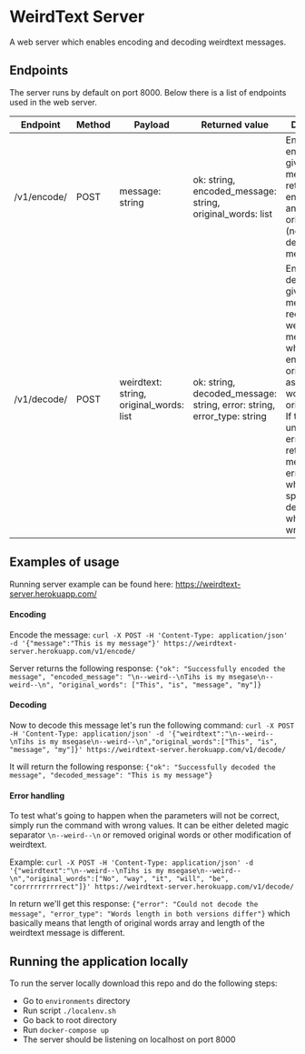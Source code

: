 # WeirdText Server
A web server which enables encoding and decoding weirdtext messages.

## Endpoints
The server runs by default on port 8000. 
Below there is a list of endpoints used in the web server.

Endpoint | Method | Payload | Returned value | Description |
---------|--------|---------|----------------|-------------|
/v1/encode/ | POST | message: string | ok: string, encoded_message: string, original_words: list | Endpoint is encoding given message. It returns encoded text and list of original words (necessary to decode the message). 
/v1/decode/ | POST | weirdtext: string, original_words: list | ok: string, decoded_message: string, error: string, error_type: string | Endpoint is decoding given message. It requires weirdtext as a message which was encoded and original_words as a list of words in their original form. If there's any unexpected error endpoint returns error message and error_type which more specifically describes what went wrong.

## Examples of usage
Running server example can be found here: https://weirdtext-server.herokuapp.com/ 

#### Encoding

Encode the message: `curl -X POST -H 'Content-Type: application/json' -d '{"message":"This is my message"}' https://weirdtext-server.herokuapp.com/v1/encode/`

Server returns the following response: `{"ok": "Successfully encoded the message", "encoded_message": "\n--weird--\nTihs is my msegase\n--weird--\n", "original_words": ["This", "is", "message", "my"]}`

#### Decoding

Now to decode this message let's run the following command: `curl -X POST -H 'Content-Type: application/json' -d '{"weirdtext":"\n--weird--\nTihs is my msegase\n--weird--\n","original_words":["This", "is", "message", "my"]}' https://weirdtext-server.herokuapp.com/v1/decode/`

It will return the following response: `{"ok": "Successfully decoded the message", "decoded_message": "This is my message"}`

#### Error handling

To test what's going to happen when the parameters will not be correct, simply run the command with wrong values. 
It can be either deleted magic separator `\n--weird--\n` or removed original words or other modification of weirdtext.

Example: `curl -X POST -H 'Content-Type: application/json' -d '{"weirdtext":"\n--weird--\nTihs is my msegase\n--weird--\n","original_words":["No", "way", "it", "will", "be", "corrrrrrrrrrect"]}' https://weirdtext-server.herokuapp.com/v1/decode/`

In return we'll get this response: `{"error": "Could not decode the message", "error_type": "Words length in both versions differ"}`
which basically means that length of original words array and length of the weirdtext message is different. 

## Running the application locally

To run the server locally download this repo and do the following steps:

- Go to `environments` directory
- Run script `./localenv.sh`
- Go back to root directory
- Run `docker-compose up` 
- The server should be listening on localhost on port 8000